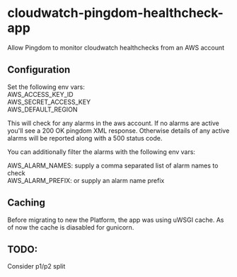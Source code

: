 # cloudwatch-pingdom-healthcheck-app

Allow Pingdom to monitor cloudwatch healthchecks from an AWS account

## Configuration

Set the following env vars:\
AWS_ACCESS_KEY_ID\
AWS_SECRET_ACCESS_KEY\
AWS_DEFAULT_REGION

This will check for any alarms in the aws account. If no alarms are active you'll see a 200 OK pingdom XML response.  Otherwise details of any active alarms will be reported along with a 500 status code.

You can additionally filter the alarms with the following env vars:

AWS_ALARM_NAMES: supply a comma separated list of alarm names to check\
AWS_ALARM_PREFIX: or supply an alarm name prefix

## Caching

Before migrating to new the Platform, the app was using uWSGI cache. As of now the cache is diasabled for gunicorn.

## TODO:

Consider p1/p2 split 
